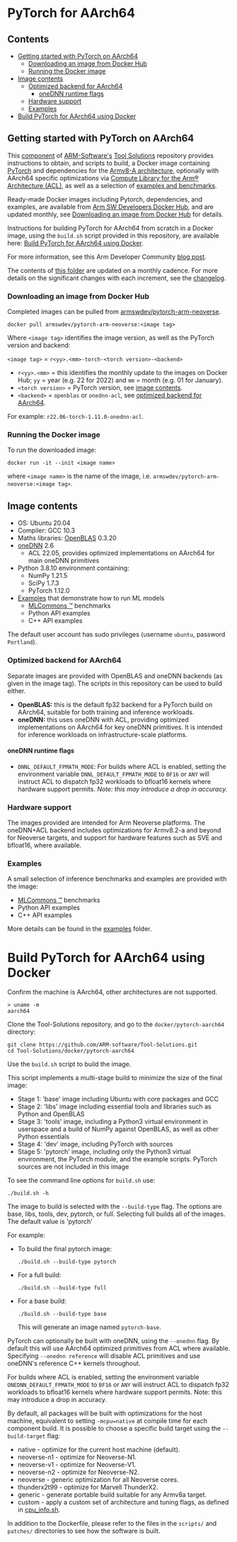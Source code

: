 # PyTorch for AArch64

## Contents
* [Getting started with PyTorch on AArch64](#getting-started-with-pytorch-on-aarch64)
   * [Downloading an image from Docker Hub](#downloading-an-image-from-docker-hub)
   * [Running the Docker image](#running-the-docker-image)
* [Image contents](#image-contents)
   * [Optimized backend for AArch64](#optimized-backend-for-aarch64)
      * [oneDNN runtime flags](#onednn-runtime-flags)
   * [Hardware support](#hardware-support)
   * [Examples](#examples)
* [Build PyTorch for AArch64 using Docker](#build-pytorch-for-aarch64-using-docker)

## Getting started with PyTorch on AArch64

This [component](https://github.com/ARM-software/Tool-Solutions/tree/master/docker/pytorch-aarch64) of [ARM-Software's](https://github.com/ARM-software) [Tool Solutions](https://github.com/ARM-software/Tool-Solutions) repository provides instructions to obtain, and scripts to build, a Docker image containing [PyTorch](https://www.pytorch.org/) and dependencies for the [Armv8-A architecture](https://developer.arm.com/architectures/cpu-architecture/a-profile), optionally with AArch64 specific optimizations via [Compute Library for the Arm® Architecture (ACL)](https://developer.arm.com/ip-products/processors/machine-learning/compute-library), as well as a selection of [examples and benchmarks](./examples/README.md).

Ready-made Docker images including Pytorch, dependencies, and examples, are available from [Arm SW Developers Docker Hub](https://hub.docker.com/u/armswdev), and are updated monthly, see [Downloading an image from Docker Hub](#downloading-an-image-from-docker-hub) for details.

Instructions for building PyTorch for AArch64 from scratch in a Docker image, using the `build.sh` script provided in this repository, are available here: [Build PyTorch for AArch64 using Docker](#build-pytorch-for-aarch64-using-docker).

For more information, see this Arm Developer Community [blog post](https://community.arm.com/developer/tools-software/tools/b/tools-software-ides-blog/posts/aarch64-docker-images-for-pytorch-and-tensorflow).

The contents of [this folder](https://github.com/ARM-software/Tool-Solutions/tree/master/docker/pytorch-aarch64) are updated on a monthly cadence. For more details on the significant changes with each increment, see the [changelog](./CHANGELOG.md).

### Downloading an image from Docker Hub

Completed images can be pulled from [armswdev/pytorch-arm-neoverse](https://hub.docker.com/r/armswdev/pytorch-arm-neoverse).

```
docker pull armswdev/pytorch-arm-neoverse:<image tag>
```

Where `<image tag>` identifies the image version, as well as the PyTorch version and backend:

`<image tag>` = `r<yy>.<mm>-torch-<torch version>-<backend>`

- `r<yy>.<mm>` = this identifies the monthly update to the images on Docker Hub; `yy` = year (e.g. 22 for 2022) and `mm` = month (e.g. 01 for January).
- `<torch version>` = PyTorch version, see [image contents](#image-contents).
- `<backend>` = `openblas` or `onednn-acl`, see [optimized backend for AArch64](#optimized-backend-for-aarch64).

For example: `r22.06-torch-1.11.0-onednn-acl`.

### Running the Docker image
To run the downloaded image:

  ``` docker run -it --init <image name> ```

where `<image name>` is the name of the image, i.e. `armswdev/pytorch-arm-neoverse:<image tag>`.


## Image contents

  * OS: Ubuntu 20.04
  * Compiler: GCC 10.3
  * Maths libraries: [OpenBLAS](https://www.openblas.net/) 0.3.20
  * [oneDNN](https://github.com/oneapi-src/oneDNN) 2.6
    - ACL 22.05, provides optimized implementations on AArch64 for main oneDNN primitives
  * Python 3.8.10 environment containing:
    - NumPy 1.21.5
    - SciPy 1.7.3
    - PyTorch 1.12.0
  * [Examples](./examples/README.md) that demonstrate how to run ML models
    - [MLCommons :tm:](https://mlcommons.org/en/) benchmarks
    - Python API examples
    - C++ API examples

The default user account has sudo privileges (username `ubuntu`, password `Portland`).


### Optimized backend for AArch64

Separate images are provided with OpenBLAS and oneDNN backends (as given in the image tag). The scripts in this repository can be used to build either.

 * **OpenBLAS:** this is the default fp32 backend for a PyTorch build on AArch64, suitable for both training and inference workloads.
 * **oneDNN:** this uses oneDNN with ACL, providing optimized implementations on AArch64 for key oneDNN primitives. It is intended for inference workloads on infrastructure-scale platforms.

#### oneDNN runtime flags

- `DNNL_DEFAULT_FPMATH_MODE`: For builds where ACL is enabled, setting the environment variable `DNNL_DEFAULT_FPMATH_MODE` to `BF16` or `ANY` will instruct ACL to dispatch fp32 workloads to bfloat16 kernels where hardware support permits. _Note: this may introduce a drop in accuracy._

### Hardware support

The images provided are intended for Arm Neoverse platforms. The oneDNN+ACL backend includes optimizations for Armv8.2-a and beyond for Neoverse targets, and support for hardware features such as SVE and bfloat16, where available.

### Examples

A small selection of inference benchmarks and examples are provided with the image:

  * [MLCommons :tm:](https://mlcommons.org/en/) benchmarks
  * Python API examples
  * C++ API examples

More details can be found in the [examples](./examples/README.md) folder.

# Build PyTorch for AArch64 using Docker

Confirm the machine is AArch64, other architectures are not supported.

```
> uname -m
aarch64
```

Clone the Tool-Solutions repository, and go to the `docker/pytorch-aarch64` directory:

```
git clone https://github.com/ARM-software/Tool-Solutions.git
cd Tool-Solutions/docker/pytorch-aarch64
```

Use the `build.sh` script to build the image.

This script implements a multi-stage build to minimize the size of the final image:

  * Stage 1: 'base' image including Ubuntu with core packages and GCC
  * Stage 2: 'libs' image including essential tools and libraries such as Python and OpenBLAS
  * Stage 3: 'tools' image, including a Python3 virtual environment in userspace and a build of NumPy against OpenBLAS, as well as other Python essentials
  * Stage 4: 'dev' image, including PyTorch with sources
  * Stage 5: 'pytorch' image, including only the Python3 virtual environment, the PyTorch module, and the example scripts. PyTorch sources are not included in this image

To see the command line options for `build.sh` use:

```
./build.sh -h
```

The image to build is selected with the `--build-type` flag. The options are base, libs, tools, dev, pytorch, or full. Selecting full builds all of the images. The default value is 'pytorch'


For example:

  * To build the final pytorch image:

    ```
    ./build.sh --build-type pytorch
    ```

  * For a full build:

    ```
    ./build.sh --build-type full
    ```

  * For a base build:

    ```
    ./build.sh --build-type base
    ```

    This will generate an image named `pytorch-base`.

PyTorch can optionally be built with oneDNN, using the `--onednn` flag. By default this will use AArch64 optimized primitives from ACL where available. Specifying `--onednn reference` will disable ACL primitives and use oneDNN's reference C++ kernels throughout.

For builds where ACL is enabled, setting the environment variable `ONEDNN_DEFAULT_FPMATH_MODE` to `BF16` or `ANY` will instruct ACL to dispatch fp32 workloads to bfloat16 kernels where hardware support permits. Note: this may introduce a drop in accuracy.

By default, all packages will be built with optimizations for the host machine, equivalent to setting `-mcpu=native` at compile time for each component build.
It is possible to choose a specific build target using the `--build-target` flag:

  * native       - optimize for the current host machine (default).
  * neoverse-n1  - optimize for Neoverse-N1.
  * neoverse-v1  - optimize for Neoverse-V1.
  * neoverse-n2  - optimize for Neoverse-N2.
  * neoverse     - generic optimization for all Neoverse cores.
  * thunderx2t99 - optimize for Marvell ThunderX2.
  * generic      - generate portable build suitable for any Armv8a target.
  * custom       - apply a custom set of architecture and tuning flags, as defined in [cpu_info.sh](cpu_info.sh).

In addition to the Dockerfile, please refer to the files in the `scripts/` and `patches/` directories to see how the software is built.
